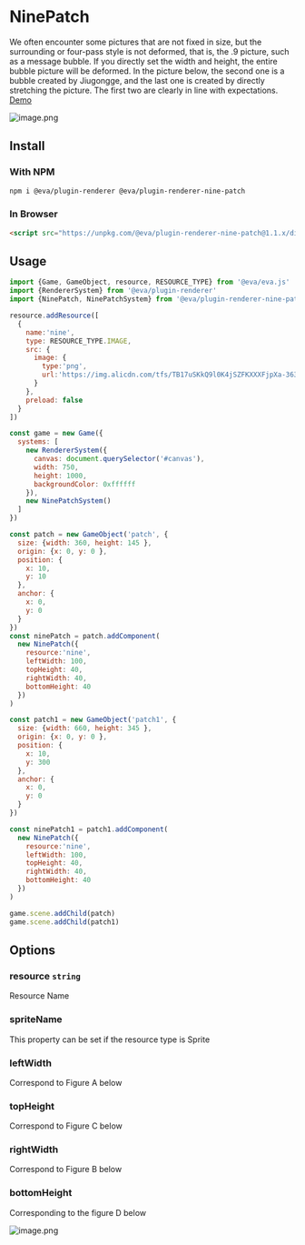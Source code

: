 # NinePatch

We often encounter some pictures that are not fixed in size, but the surrounding or four-pass style is not deformed, that is, the .9 picture, such as a message bubble. If you directly set the width and height, the entire bubble picture will be deformed.
In the picture below, the second one is a bubble created by Jiugongge, and the last one is created by directly stretching the picture. The first two are clearly in line with expectations. [Demo](https://eva.js.org/playground/#/ninePatch)

![image.png](https://img.alicdn.com/imgextra/i1/O1CN01lDIcS31chVAZjBu7q_!!6000000003632-2-tps-894-1194.png)

## Install

### With NPM
```bash
npm i @eva/plugin-renderer @eva/plugin-renderer-nine-patch
```

### In Browser
```html
<script src="https://unpkg.com/@eva/plugin-renderer-nine-patch@1.1.x/dist/EVA.plugin.renderer.ninePatch.min.js"></script>
```

## Usage

```js
import {Game, GameObject, resource, RESOURCE_TYPE} from '@eva/eva.js'
import {RendererSystem} from '@eva/plugin-renderer'
import {NinePatch, NinePatchSystem} from '@eva/plugin-renderer-nine-patch'

resource.addResource([
  {
    name:'nine',
    type: RESOURCE_TYPE.IMAGE,
    src: {
      image: {
        type:'png',
        url:'https://img.alicdn.com/tfs/TB17uSKkQ9l0K4jSZFKXXXFjpXa-363-144.png'
      }
    },
    preload: false
  }
])

const game = new Game({
  systems: [
    new RendererSystem({
      canvas: document.querySelector('#canvas'),
      width: 750,
      height: 1000,
      backgroundColor: 0xffffff
    }),
    new NinePatchSystem()
  ]
})

const patch = new GameObject('patch', {
  size: {width: 360, height: 145 },
  origin: {x: 0, y: 0 },
  position: {
    x: 10,
    y: 10
  },
  anchor: {
    x: 0,
    y: 0
  }
})
const ninePatch = patch.addComponent(
  new NinePatch({
    resource:'nine',
    leftWidth: 100,
    topHeight: 40,
    rightWidth: 40,
    bottomHeight: 40
  })
)

const patch1 = new GameObject('patch1', {
  size: {width: 660, height: 345 },
  origin: {x: 0, y: 0 },
  position: {
    x: 10,
    y: 300
  },
  anchor: {
    x: 0,
    y: 0
  }
})

const ninePatch1 = patch1.addComponent(
  new NinePatch({
    resource:'nine',
    leftWidth: 100,
    topHeight: 40,
    rightWidth: 40,
    bottomHeight: 40
  })
)

game.scene.addChild(patch)
game.scene.addChild(patch1)
```

## Options

### resource `string`

Resource Name

### spriteName

This property can be set if the resource type is Sprite

### leftWidth

Correspond to Figure A below

### topHeight

Correspond to Figure C below

### rightWidth

Correspond to Figure B below

### bottomHeight

Corresponding to the figure D below

![image.png](https://gw.alicdn.com/imgextra/i1/O1CN01IXEUZN1yYGjgwuahU_!!6000000006590-2-tps-932-612.png)

